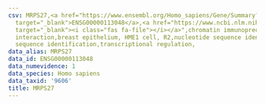 ```yaml
---
csv: MRPS27,<a href="https://www.ensembl.org/Homo_sapiens/Gene/Summary?db=core;g=ENSG00000113048"
  target="_blank">ENSG00000113048</a>,<a href="https://www.ncbi.nlm.nih.gov/pubmed/22863008"
  target="_blank"><i class="fas fa-file"></i></a>",chromatin immunoprecipitation assay,direct
  interaction,breast epithelium, HME1 cell, R2,nucleotide sequence identification,nucleotide
  sequence identification,transcriptional regulation,
data_alias: MRPS27
data_id: ENSG00000113048
data_numevidence: 1
data_species: Homo sapiens
data_taxid: '9606'
title: MRPS27
---
```

